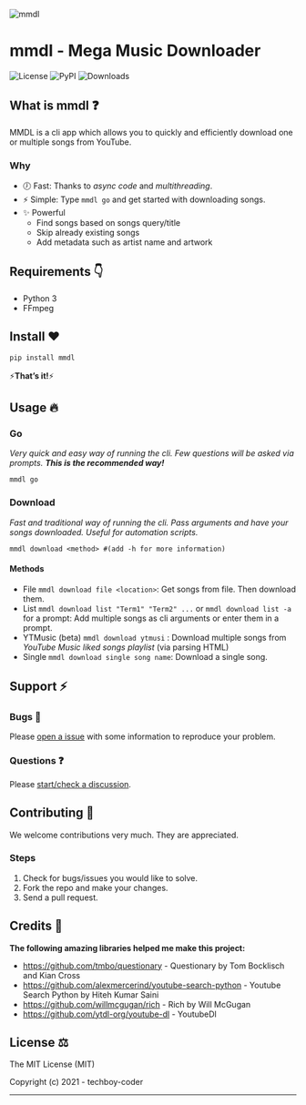 ![mmdl](https://raw.githubusercontent.com/techboy-coder/mmdl/main/mmdl%20image.png)

# mmdl - Mega Music Downloader

![License](https://img.shields.io/pypi/l/mmdl?style=for-the-badge) ![PyPI](https://img.shields.io/pypi/v/mmdl?style=for-the-badge) ![Downloads](https://img.shields.io/pypi/dw/mmdl?style=for-the-badge)

## What is mmdl ❓

MMDL is a cli app which allows you to quickly and efficiently download one or multiple songs from YouTube.

### Why

- 🕖 Fast: Thanks to *async code* and *multithreading*.
- ⚡ Simple: Type `mmdl go`  and get started with downloading songs.
- ✨ Powerful
  - Find songs based on songs query/title
  - Skip already existing songs
  - Add metadata such as artist name and artwork

## Requirements 👇

- Python 3
- FFmpeg

## Install ❤️

```bash
pip install mmdl
```

⚡**That’s it!**⚡

## Usage 🔥

### Go

*Very quick and easy way of running the cli. Few questions will be asked via prompts. **This is the recommended way!***

```shell
mmdl go
```

### Download

*Fast and traditional way of running the cli. Pass arguments and have your songs downloaded. Useful for automation scripts.*

```shell
mmdl download <method> #(add -h for more information)
```

#### Methods

- File `mmdl download file <location>`: Get songs from file. Then download them.
- List `mmdl download list "Term1" "Term2" ...` or `mmdl download list -a` for a prompt: Add multiple songs as cli arguments or enter them in a prompt.
- YTMusic (beta) `mmdl download ytmusi` : Download multiple songs from *YouTube Music liked songs playlist* (via parsing HTML)
- Single `mmdl download single song name`: Download a single song.

## Support ⚡

### Bugs 🐛

Please [open a issue](https://github.com/techboy-coder/mmdl/issues/new) with some information to reproduce your problem.

### Questions ❓

Please [start/check a discussion](https://github.com/techboy-coder/mmdl/discussions/new). 

## Contributing 🤜

We welcome contributions very much. They are appreciated. 

### Steps

1. Check for bugs/issues you would like to solve.
2. Fork the repo and make your changes.
3. Send a pull request.

## Credits 🥂

**The following amazing libraries helped me make this project:**

- https://github.com/tmbo/questionary - Questionary by Tom Bocklisch and Kian Cross
- https://github.com/alexmercerind/youtube-search-python - Youtube Search Python by Hiteh Kumar Saini
- https://github.com/willmcgugan/rich - Rich by Will McGugan
- https://github.com/ytdl-org/youtube-dl - YoutubeDl

## License ⚖️

The MIT License (MIT)

Copyright (c) 2021 - techboy-coder

------

